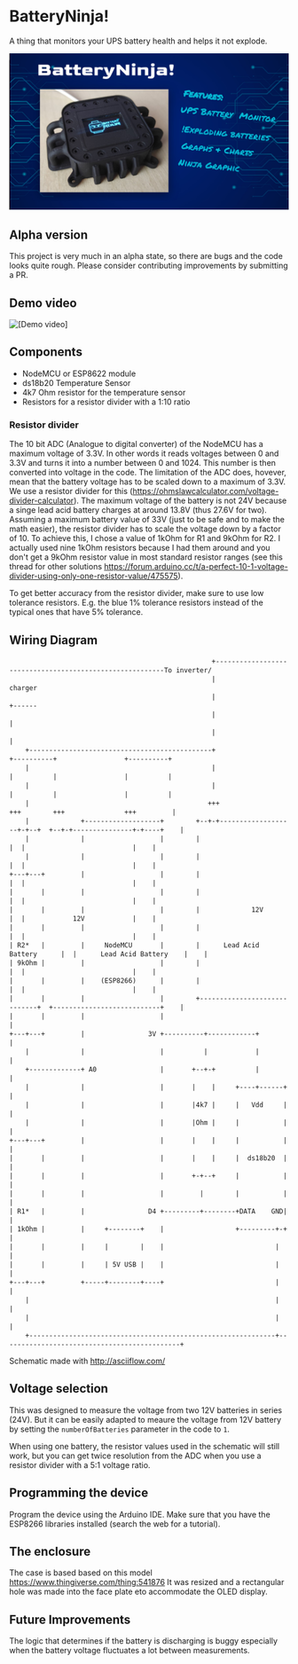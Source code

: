 # BatteryNinja!
A thing that monitors your UPS battery health and helps it not explode.

![BatteryNinja!](images/batteryninjathumb.jpg)

## Alpha version
This project is very much in an alpha state, so there are bugs and the code looks quite rough. Please consider contributing improvements by submitting a PR.

## Demo video
![[Demo video]](https://www.youtube.com/watch?v=UMRNiSmD5Bg "Demo")

## Components
- NodeMCU or ESP8622 module
- ds18b20 Temperature Sensor
- 4k7 Ohm resistor for the temperature sensor
- Resistors for a resistor divider with a 1:10 ratio

### Resistor divider
The 10 bit ADC (Analogue to digital converter) of the NodeMCU has a maximum voltage of 3.3V. In other words it reads voltages between 0 and 3.3V and turns it into a number between 0 and 1024. This number is then converted into voltage in the code. The limitation of the ADC does, hovever, mean that the battery voltage has to be scaled down to a maximum of 3.3V. We use a resistor divider for this (https://ohmslawcalculator.com/voltage-divider-calculator). The maximum voltage of the battery is not 24V because a singe lead acid battery charges at around 13.8V (thus 27.6V for two). Assuming a maximum battery value of 33V (just to be safe and to make the math easier), the resistor divider has to scale the voltage down by a factor of 10. To achieve this, I chose  a value of 1kOhm for R1 and 9kOhm for R2. I actually used nine 1kOhm resistors because I had them around and you don't get a 9kOhm resistor value in most standard resistor ranges (see this thread for other solutions https://forum.arduino.cc/t/a-perfect-10-1-voltage-divider-using-only-one-resistor-value/475575). 

To get better accuracy from the resistor  divider, make sure to use low tolerance resistors. E.g. the blue 1% tolerance resistors instead of the typical ones that have 5% tolerance.

## Wiring Diagram
```
                                                   +---------------------------------------------------------To inverter/
                                                   |                                                            charger
                                                   |                                                  +------
                                                   |                                                  |
                                                   |                                                  |
    +----------------------------------------------+                     +----------+                 +----------+
    |                                              |                     |          |                 |          |
    |                                              |                     |          |                 |          |
    |                                             +++                   +++        +++               +++         |
    |             +-------------------+        +--+-+-------------------+-+--+  +--+-+---------------+-+----+    |
    |             |                   |        |                             |  |                           |    |
    |             |                   |        |                             |  |                           |    |
+---+---+         |                   |        |                             |  |                           |    |
|       |         |                   |        |                             |  |                           |    |
|       |         |                   |        |             12V             |  |            12V            |    |
|       |         |                   |        |                             |  |                           |    |
| R2*   |         |     NodeMCU       |        |      Lead Acid Battery      |  |      Lead Acid Battery    |    |
| 9kOhm |         |                   |        |                             |  |                           |    |
|       |         |    (ESP8266)      |        |                             |  |                           |    |
|       |         |                   |        +-----------------------------+  +---------------------------+    |
|       |         |                   |                                                                          |
+---+---+         |                3V +----------+------------+                                                  |
    |             |                   |          |            |                                                  |
    +-------------+ A0                |       +--+-+          |                                                  |
    |             |                   |       |    |     +----+------+                                           |
    |             |                   |       |4k7 |     |   Vdd     |                                           |
    |             |                   |       |Ohm |     |           |                                           |
+---+---+         |                   |       |    |     |           |                                           |
|       |         |                   |       |    |     |  ds18b20  |                                           |
|       |         |                   |       +-+--+     |           |                                           |
|       |         |                   |         |        |           |                                           |
| R1*   |         |                D4 +---------+--------+DATA    GND|                                           |
| 1kOhm |         |     +--------+    |                  +---------+-+                                           |
|       |         |     |        |    |                            |                                             |
|       |         |     | 5V USB |    |                            |                                             |
+---+---+         +-----+--------+----+                            |                                             |
    |                                                              |                                             |
    |                                                              |                                             |
    +--------------------------------------------------------------+---------------------------------------------+
```
Schematic made with http://asciiflow.com/

## Voltage selection
This was designed to measure the voltage from two 12V batteries in series (24V). But it can be easily adapted to meaure the voltage from 12V battery by setting the `numberOfBatteries` parameter in the code to `1`.

When using one battery, the resistor values used in the schematic will still work, but you can get twice resolution from the ADC when you use a resistor divider with a 5:1 voltage ratio.

## Programming the device
Program the device using the Arduino IDE. Make sure that you have the ESP8266 libraries installed (search the web for a tutorial).

## The enclosure
The case is based based on this model https://www.thingiverse.com/thing:541876
It was resized and a rectangular hole was made into the face plate eto accommodate the OLED display.

## Future Improvements
The logic that determines if the battery is discharging is buggy especially when the battery voltage fluctuates a lot between measurements.
